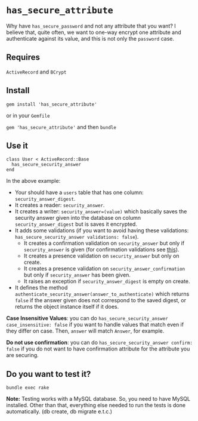 `has_secure_attribute`
======================

Why have `has_secure_password` and not any attribute that you want? I believe that, quite often, we want to one-way encrypt one attribute and authenticate against its value, and this is not only the `password` case.

Requires
--------

`ActiveRecord` and `BCrypt`

Install
-------

`gem install 'has_secure_attribute'`

or in your `Gemfile`

`gem 'has_secure_attribute'` and then `bundle`

Use it
------

    class User < ActiveRecord::Base
      has_secure_security_answer
    end

In the above example:

* Your should have a `users` table that has one column: `security_answer_digest`.
* It creates a reader: `security_answer`.
* It creates a writer: `security_answer=(value)` which basically saves the security answer given into the database on column `security_answer_digest` but is saves it encrypted.
* It adds some validations (if you want to avoid having these validations: `has_secure_security_answer validations: false`).
  * It creates a confirmation validation on `security_answer` but only if `security_answer` is given (for confirmation validations see [this](http://http://guides.rubyonrails.org/active_record_validations.html#confirmation)).
  * It creates a presence validation on `security_answer` but only on create.
  * It creates a presence validation on `security_answer_confirmation` but only if `security_answer` has been given.
  * It raises an exception if `security_answer_digest` is empty on create.
* It defines the method `authenticate_security_answer(answer_to_authenticate)` which returns `false` if the answer given does not correspond to the saved digest, or returns the object instance itself if it does.

__Case Insensitive Values__: you can do `has_secure_security_answer case_insensitive: false` if you want to handle values that match even if they differ on case. Then, `answer` will match `Answer`, for example.

__Do not use confirmation__: you can do `has_secure_security_answer confirm: false` if you do not want to have confirmation attribute for the attribute you are securing.

Do you want to test it?
------------------------

`bundle exec rake`

__Note:__ Testing works with a MySQL database. So, you need to have MySQL installed. Other than that, everything else needed to run the tests is done automatically. (db create, db migrate e.t.c.)


